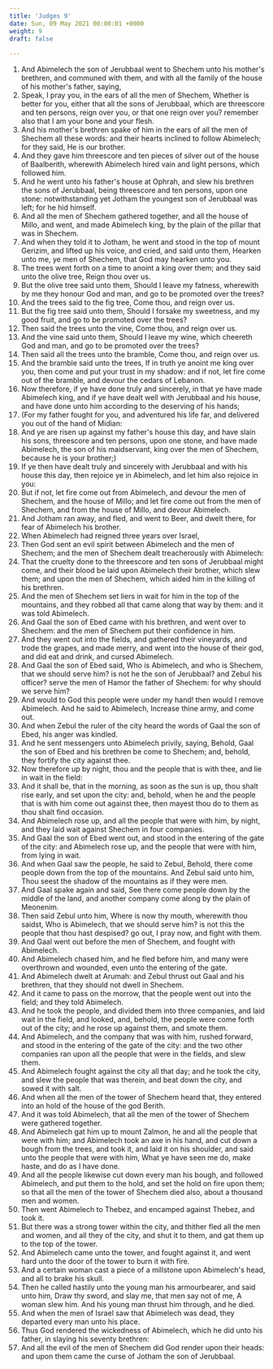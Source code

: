 ```yaml
---
title: 'Judges 9'
date: Sun, 09 May 2021 00:00:01 +0000
weight: 9
draft: false
  
---
```


1. And Abimelech the son of Jerubbaal went to Shechem unto his mother's brethren, and communed with them, and with all the family of the house of his mother's father, saying,
2. Speak, I pray you, in the ears of all the men of Shechem, Whether is better for you, either that all the sons of Jerubbaal, which are threescore and ten persons, reign over you, or that one reign over you? remember also that I am your bone and your flesh.
3. And his mother's brethren spake of him in the ears of all the men of Shechem all these words: and their hearts inclined to follow Abimelech; for they said, He is our brother.
4. And they gave him threescore and ten pieces of silver out of the house of Baalberith, wherewith Abimelech hired vain and light persons, which followed him.
5. And he went unto his father's house at Ophrah, and slew his brethren the sons of Jerubbaal, being threescore and ten persons, upon one stone: notwithstanding yet Jotham the youngest son of Jerubbaal was left; for he hid himself.
6. And all the men of Shechem gathered together, and all the house of Millo, and went, and made Abimelech king, by the plain of the pillar that was in Shechem.
7. And when they told it to Jotham, he went and stood in the top of mount Gerizim, and lifted up his voice, and cried, and said unto them, Hearken unto me, ye men of Shechem, that God may hearken unto you.
8. The trees went forth on a time to anoint a king over them; and they said unto the olive tree, Reign thou over us.
9. But the olive tree said unto them, Should I leave my fatness, wherewith by me they honour God and man, and go to be promoted over the trees?
10. And the trees said to the fig tree, Come thou, and reign over us.
11. But the fig tree said unto them, Should I forsake my sweetness, and my good fruit, and go to be promoted over the trees?
12. Then said the trees unto the vine, Come thou, and reign over us.
13. And the vine said unto them, Should I leave my wine, which cheereth God and man, and go to be promoted over the trees?
14. Then said all the trees unto the bramble, Come thou, and reign over us.
15. And the bramble said unto the trees, If in truth ye anoint me king over you, then come and put your trust in my shadow: and if not, let fire come out of the bramble, and devour the cedars of Lebanon.
16. Now therefore, if ye have done truly and sincerely, in that ye have made Abimelech king, and if ye have dealt well with Jerubbaal and his house, and have done unto him according to the deserving of his hands;
17. (For my father fought for you, and adventured his life far, and delivered you out of the hand of Midian:
18. And ye are risen up against my father's house this day, and have slain his sons, threescore and ten persons, upon one stone, and have made Abimelech, the son of his maidservant, king over the men of Shechem, because he is your brother;)
19. If ye then have dealt truly and sincerely with Jerubbaal and with his house this day, then rejoice ye in Abimelech, and let him also rejoice in you:
20. But if not, let fire come out from Abimelech, and devour the men of Shechem, and the house of Millo; and let fire come out from the men of Shechem, and from the house of Millo, and devour Abimelech.
21. And Jotham ran away, and fled, and went to Beer, and dwelt there, for fear of Abimelech his brother.
22. When Abimelech had reigned three years over Israel,
23. Then God sent an evil spirit between Abimelech and the men of Shechem; and the men of Shechem dealt treacherously with Abimelech:
24. That the cruelty done to the threescore and ten sons of Jerubbaal might come, and their blood be laid upon Abimelech their brother, which slew them; and upon the men of Shechem, which aided him in the killing of his brethren.
25. And the men of Shechem set liers in wait for him in the top of the mountains, and they robbed all that came along that way by them: and it was told Abimelech.
26. And Gaal the son of Ebed came with his brethren, and went over to Shechem: and the men of Shechem put their confidence in him.
27. And they went out into the fields, and gathered their vineyards, and trode the grapes, and made merry, and went into the house of their god, and did eat and drink, and cursed Abimelech.
28. And Gaal the son of Ebed said, Who is Abimelech, and who is Shechem, that we should serve him? is not he the son of Jerubbaal? and Zebul his officer? serve the men of Hamor the father of Shechem: for why should we serve him?
29. And would to God this people were under my hand! then would I remove Abimelech. And he said to Abimelech, Increase thine army, and come out.
30. And when Zebul the ruler of the city heard the words of Gaal the son of Ebed, his anger was kindled.
31. And he sent messengers unto Abimelech privily, saying, Behold, Gaal the son of Ebed and his brethren be come to Shechem; and, behold, they fortify the city against thee.
32. Now therefore up by night, thou and the people that is with thee, and lie in wait in the field:
33. And it shall be, that in the morning, as soon as the sun is up, thou shalt rise early, and set upon the city: and, behold, when he and the people that is with him come out against thee, then mayest thou do to them as thou shalt find occasion.
34. And Abimelech rose up, and all the people that were with him, by night, and they laid wait against Shechem in four companies.
35. And Gaal the son of Ebed went out, and stood in the entering of the gate of the city: and Abimelech rose up, and the people that were with him, from lying in wait.
36. And when Gaal saw the people, he said to Zebul, Behold, there come people down from the top of the mountains. And Zebul said unto him, Thou seest the shadow of the mountains as if they were men.
37. And Gaal spake again and said, See there come people down by the middle of the land, and another company come along by the plain of Meonenim.
38. Then said Zebul unto him, Where is now thy mouth, wherewith thou saidst, Who is Abimelech, that we should serve him? is not this the people that thou hast despised? go out, I pray now, and fight with them.
39. And Gaal went out before the men of Shechem, and fought with Abimelech.
40. And Abimelech chased him, and he fled before him, and many were overthrown and wounded, even unto the entering of the gate.
41. And Abimelech dwelt at Arumah: and Zebul thrust out Gaal and his brethren, that they should not dwell in Shechem.
42. And it came to pass on the morrow, that the people went out into the field; and they told Abimelech.
43. And he took the people, and divided them into three companies, and laid wait in the field, and looked, and, behold, the people were come forth out of the city; and he rose up against them, and smote them.
44. And Abimelech, and the company that was with him, rushed forward, and stood in the entering of the gate of the city: and the two other companies ran upon all the people that were in the fields, and slew them.
45. And Abimelech fought against the city all that day; and he took the city, and slew the people that was therein, and beat down the city, and sowed it with salt.
46. And when all the men of the tower of Shechem heard that, they entered into an hold of the house of the god Berith.
47. And it was told Abimelech, that all the men of the tower of Shechem were gathered together.
48. And Abimelech gat him up to mount Zalmon, he and all the people that were with him; and Abimelech took an axe in his hand, and cut down a bough from the trees, and took it, and laid it on his shoulder, and said unto the people that were with him, What ye have seen me do, make haste, and do as I have done.
49. And all the people likewise cut down every man his bough, and followed Abimelech, and put them to the hold, and set the hold on fire upon them; so that all the men of the tower of Shechem died also, about a thousand men and women.
50. Then went Abimelech to Thebez, and encamped against Thebez, and took it.
51. But there was a strong tower within the city, and thither fled all the men and women, and all they of the city, and shut it to them, and gat them up to the top of the tower.
52. And Abimelech came unto the tower, and fought against it, and went hard unto the door of the tower to burn it with fire.
53. And a certain woman cast a piece of a millstone upon Abimelech's head, and all to brake his skull.
54. Then he called hastily unto the young man his armourbearer, and said unto him, Draw thy sword, and slay me, that men say not of me, A woman slew him. And his young man thrust him through, and he died.
55. And when the men of Israel saw that Abimelech was dead, they departed every man unto his place.
56. Thus God rendered the wickedness of Abimelech, which he did unto his father, in slaying his seventy brethren:
57. And all the evil of the men of Shechem did God render upon their heads: and upon them came the curse of Jotham the son of Jerubbaal.
